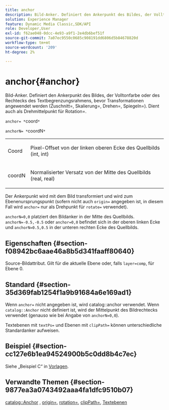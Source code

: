 ```yaml
---
title: anchor
description: Bild-Anker. Definiert den Ankerpunkt des Bildes, der Volltonfarbe oder des Rechtecks des Textbegrenzungsrahmens, bevor Transformationen angewendet werden (Zuschnitt=, Skalierung=, Drehen=, Spiegeln=). Dient auch als Drehmittelpunkt für Rotation=.
solution: Experience Manager
feature: Dynamic Media Classic,SDK/API
role: Developer,User
exl-id: f62ae048-0dcc-4e93-a9f1-2e4db6bef51f
source-git-commit: 7a07ec9550c0685c908191dd6806d5b84678820d
workflow-type: tm+mt
source-wordcount: '209'
ht-degree: 2%

---
```


# anchor{#anchor}

Bild-Anker. Definiert den Ankerpunkt des Bildes, der Volltonfarbe oder des Rechtecks des Textbegrenzungsrahmens, bevor Transformationen angewendet werden (Zuschnitt=, Skalierung=, Drehen=, Spiegeln=). Dient auch als Drehmittelpunkt für Rotation=.

`anchor= *`coord`*`

`anchorN= *`coordN`*`

<table id="simpletable_3ED1CD0BF473439FA1132FC84B4452A8"> 
 <tr class="strow"> 
  <td class="stentry"> <p><span class="codeph"> <span class="varname"> Coord</span> </span> </p> </td> 
  <td class="stentry"> <p>Pixel-Offset von der linken oberen Ecke des Quellbilds (int, int) </p></td> 
 </tr> 
 <tr class="strow"> 
  <td class="stentry"> <p><span class="codeph"> <span class="varname"> coordN</span> </span> </p> </td> 
  <td class="stentry"> <p>Normalisierter Versatz von der Mitte des Quellbilds (real, real) </p></td> 
 </tr> 
</table>

Der Ankerpunkt wird mit dem Bild transformiert und wird zum Ebenenursprungspunkt (sofern nicht auch `origin=` angegeben ist, in diesem Fall wird `anchor=` nur als Drehpunkt für `rotate=` verwendet).

`anchorN=0,0` platziert den Bildanker in der Mitte des Quellbilds. `anchorN=-0.5,-0.5` oder `anchor=0,0` befindet sich in der oberen linken Ecke und `anchorN=0.5,0.5` in der unteren rechten Ecke des Quellbilds.

## Eigenschaften {#section-f08942bc6aae46a8b5d341faaff80640}

Source-Bildattribut. Gilt für die aktuelle Ebene oder, falls `layer=comp`, für Ebene 0.

## Standard {#section-35d369fab1254f1a9b91684a6e169ad1}

Wenn `anchor=` nicht angegeben ist, wird catalog::anchor verwendet. Wenn `catalog::Anchor` nicht definiert ist, wird der Mittelpunkt des Bildrechtecks verwendet (genauso wie bei Angabe von `anchorN=0,0`).

Textebenen mit `textPs=` und Ebenen mit `clipPath=` können unterschiedliche Standardanker aufweisen.

## Beispiel {#section-cc127e6b1ea94524900b5c0dd8b4c7ec}

Siehe „Beispiel C“ in [Vorlagen](../../../../../is-api/http-ref/image-serving-api-ref/c-http-protocol-reference/c-templates/c-templates.md#concept-3cd2d2adae0e41b2979b9640244d4d3e).

## Verwandte Themen {#section-9877ea3a0743492aaa4fa1dfc9510b07}

[catalog::Anchor](/help/aem-is-ir-api/is-api/image-catalog/image-serving-api-ref/c-image-catalog-reference/c-image-svg-data-reference/c-image-data-reference/r-anchor-cat.md) , [origin=](../../../../../is-api/http-ref/image-serving-api-ref/c-http-protocol-reference/c-command-reference/r-origin.md#reference-e11c7ac06e2240cc884c3fec98f05138), [rotation=](../../../../../is-api/http-ref/image-serving-api-ref/c-http-protocol-reference/c-command-reference/r-rotate.md#reference-12abb086635546ec9ec2e1a793dc1096), [clipPath=](../../../../../is-api/http-ref/image-serving-api-ref/c-http-protocol-reference/c-command-reference/r-clippath.md#reference-8139b1b52dc54749b51b109521ddf83d), [Textebenen](../../../../../is-api/http-ref/image-serving-api-ref/c-http-protocol-reference/c-text-formatting/r-text-layers.md#reference-47e78cfb18134db5ab09e17af14a6a8f)
